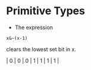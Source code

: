 # Primitive Types

- The expression
``` 
x&~(x-1) 
```
  clears the lowest set bit in x.

| 0 | 0 | 0 | 1 | 1 | 1 | 1 |
